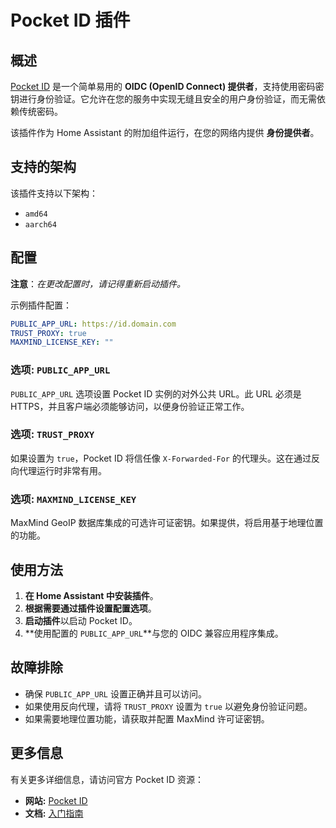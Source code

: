 # Pocket ID 插件

## 概述

[Pocket ID](https://pocket-id.org/) 是一个简单易用的 **OIDC (OpenID Connect) 提供者**，支持使用密码密钥进行身份验证。它允许在您的服务中实现无缝且安全的用户身份验证，而无需依赖传统密码。

该插件作为 Home Assistant 的附加组件运行，在您的网络内提供 **身份提供者**。

## 支持的架构

该插件支持以下架构：

- `amd64`
- `aarch64`

## 配置

**注意**：_在更改配置时，请记得重新启动插件。_

示例插件配置：

```yaml
PUBLIC_APP_URL: https://id.domain.com
TRUST_PROXY: true
MAXMIND_LICENSE_KEY: ""
```

### 选项: `PUBLIC_APP_URL`

`PUBLIC_APP_URL` 选项设置 Pocket ID 实例的对外公共 URL。此 URL 必须是 HTTPS，并且客户端必须能够访问，以便身份验证正常工作。

### 选项: `TRUST_PROXY`

如果设置为 `true`，Pocket ID 将信任像 `X-Forwarded-For` 的代理头。这在通过反向代理运行时非常有用。

### 选项: `MAXMIND_LICENSE_KEY`

MaxMind GeoIP 数据库集成的可选许可证密钥。如果提供，将启用基于地理位置的功能。

## 使用方法

1. **在 Home Assistant 中安装插件**。
2. **根据需要通过插件设置配置选项**。
3. **启动插件**以启动 Pocket ID。
4. **使用配置的 `PUBLIC_APP_URL`**与您的 OIDC 兼容应用程序集成。

## 故障排除

- 确保 `PUBLIC_APP_URL` 设置正确并且可以访问。
- 如果使用反向代理，请将 `TRUST_PROXY` 设置为 `true` 以避免身份验证问题。
- 如果需要地理位置功能，请获取并配置 MaxMind 许可证密钥。

## 更多信息

有关更多详细信息，请访问官方 Pocket ID 资源：

- **网站:** [Pocket ID](https://pocket-id.org/)
- **文档:** [入门指南](https://pocket-id.org/docs/introduction/)